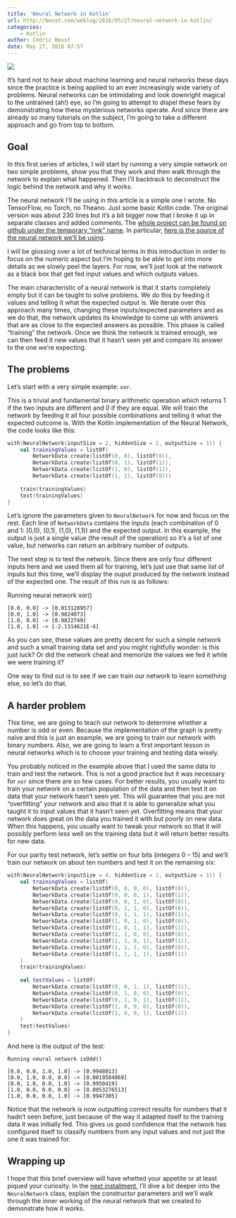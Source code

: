 ```yaml
---
title: 'Neural Network in Kotlin'
url: http://beust.com/weblog/2016/05/27/neural-network-in-kotlin/
categories:
    - Kotlin
author: Cédric Beust
date: May 27, 2016 07:57
---
```

![](http://beust.com/pics/neural-network.png)

It’s hard not to hear about machine learning and neural networks these days since the practice is being applied to an ever increasingly wide variety of problems. Neural networks can be intimidating and look downright magical to the untrained (ah!) eye, so I’m going to attempt to dispel these fears by demonstrating how these mysterious networks operate. And since there are already so many tutorials on the subject, I’m going to take a different approach and go from top to bottom.

## Goal

In this first series of articles, I will start by running a very simple network on two simple problems, show you that they work and then walk through the network to explain what happened. Then I’ll backtrack to deconstruct the logic behind the network and why it works.

The neural network I’ll be using in this article is a simple one I wrote. No TensorFlow, no Torch, no Theano. Just some basic Kotlin code. The original version was about 230 lines but it’s a bit bigger now that I broke it up in separate classes and added comments. The [whole project can be found on github under the temporary “nnk” name](http://github.com/cbeust/nnk). In particular, [here is the source of the neural network we’ll be using](https://github.com/cbeust/nnk/blob/master/src/main/kotlin/com/beust/nnk/NeuralNetwork.kt).

I will be glossing over a lot of technical terms in this introduction in order to focus on the numeric aspect but I’m hoping to be able to get into more details as we slowly peel the layers. For now, we’ll just look at the network as a black box that get fed input values and which outputs values.

The main characteristic of a neural network is that it starts completely empty but it can be taught to solve problems. We do this by feeding it values and telling it what the expected output is. We iterate over this approach many times, changing these inputs/expected parameters and as we do that, the network updates its knowledge to come up with answers that are as close to the expected answers as possible. This phase is called “training” the network. Once we think the network is trained enough, we can then feed it new values that it hasn’t seen yet and compare its answer to the one we’re expecting.

## The problems

Let’s start with a very simple example: `xor`.

This is a trivial and fundamental binary arithmetic operation which returns 1 if the two inputs are different and 0 if they are equal. We will train the network by feeding it all four possible combinations and telling it what the expected outcome is. With the Kotlin implementation of the Neural Network, the code looks like this:

```kotlin
with(NeuralNetwork(inputSize = 2, hiddenSize = 2, outputSize = 1)) {
    val trainingValues = listOf(
        NetworkData.create(listOf(0, 0), listOf(0)),
        NetworkData.create(listOf(0, 1), listOf(1)),
        NetworkData.create(listOf(1, 0), listOf(1)),
        NetworkData.create(listOf(1, 1), listOf(0)))
 
    train(trainingValues)
    test(trainingValues)
}
```

Let’s ignore the parameters given to `NeuralNetwork` for now and focus on the rest. Each line of `NetworkData` contains the inputs (each combination of 0 and 1: (0,0), (0,1), (1,0), (1,1)) and the expected output. In this example, the output is just a single value (the result of the operation) so it’s a list of one value, but networks can return an arbitrary number of outputs.

The next step is to test the network. Since there are only four different inputs here and we used them all for training, let’s just use that same list of inputs but this time, we’ll display the ouput produced by the network instead of the expected one. The result of this run is as follows:

Running neural network xor()

```plain
[0.0, 0.0] -> [0.013128957]
[0.0, 1.0] -> [0.9824073]
[1.0, 0.0] -> [0.9822749]
[1.0, 1.0] -> [-2.1314621E-4]
```

As you can see, these values are pretty decent for such a simple network and such a small training data set and you might rightfully wonder: is this just luck? Or did the network cheat and memorize the values we fed it while we were training it?

One way to find out is to see if we can train our network to learn something else, so let’s do that.

## A harder problem

This time, we are going to teach our network to determine whether a number is odd or even. Because the implementation of the graph is pretty naïve and this is just an example, we are going to train our network with binary numbers. Also, we are going to learn a first important lesson in neural networks which is to choose your training and testing data wisely.

You probably noticed in the example above that I used the same data to train and test the network. This is not a good practice but it was necessary for `xor` since there are so few cases. For better results, you usually want to train your network on a certain population of the data and then test it on data that your network hasn’t seen yet. This will guarantee that you are not “overfitting” your network and also that it is able to generalize what you taught it to input values that it hasn’t seen yet. Overfitting means that your network does great on the data you trained it with but poorly on new data. When this happens, you usually want to tweak your network so that it will possibly perform less well on the training data but it will return better results for new data.

For our parity test network, let’s settle on four bits (integers 0 – 15) and we’ll train our network on about ten numbers and test it on the remaining six:

```kotlin
with(NeuralNetwork(inputSize = 4, hiddenSize = 2, outputSize = 1)) {
    val trainingValues = listOf(
        NetworkData.create(listOf(0, 0, 0, 0), listOf(0)),
        NetworkData.create(listOf(0, 0, 0, 1), listOf(1)),
        NetworkData.create(listOf(0, 0, 1, 0), listOf(0)),
        NetworkData.create(listOf(0, 1, 1, 0), listOf(0)),
        NetworkData.create(listOf(0, 1, 1, 1), listOf(1)),
        NetworkData.create(listOf(1, 0, 1, 0), listOf(0)),
        NetworkData.create(listOf(1, 0, 1, 1), listOf(1)),
        NetworkData.create(listOf(1, 1, 0, 0), listOf(0)),
        NetworkData.create(listOf(1, 1, 0, 1), listOf(1)),
        NetworkData.create(listOf(1, 1, 1, 0), listOf(0)),
        NetworkData.create(listOf(1, 1, 1, 1), listOf(1))
    )
    train(trainingValues)
 
    val testValues = listOf(
        NetworkData.create(listOf(0, 0, 1, 1), listOf(1)),
        NetworkData.create(listOf(0, 1, 0, 0), listOf(0)),
        NetworkData.create(listOf(0, 1, 0, 1), listOf(1)),
        NetworkData.create(listOf(1, 0, 0, 0), listOf(0)),
        NetworkData.create(listOf(1, 0, 0, 1), listOf(1))
    )
    test(testValues)
}
```

And here is the output of the test:

```plain
Running neural network isOdd()
 
[0.0, 0.0, 1.0, 1.0] -> [0.9948013]
[0.0, 1.0, 0.0, 0.0] -> [0.0019584869]
[0.0, 1.0, 0.0, 1.0] -> [0.9950419]
[1.0, 0.0, 0.0, 0.0] -> [0.0053276513]
[1.0, 0.0, 0.0, 1.0] -> [0.9947305]
```


Notice that the network is now outputting correct results for numbers that it hadn’t seen before, just because of the way it adapted itself to the training data it was initially fed. This gives us good confidence that the network has configured itself to classify numbers from any input values and not just the one it was trained for.

## Wrapping up

I hope that this brief overview will have whetted your appetite or at least piqued your curiosity. In the [next installment](http://beust.com/weblog/2016/05/30/neural-networks-in-kotlin-part-2/), I’ll dive a bit deeper into the `NeuralNetwork` class, explain the constructor parameters and we’ll walk through the inner working of the neural network that we created to demonstrate how it works.
